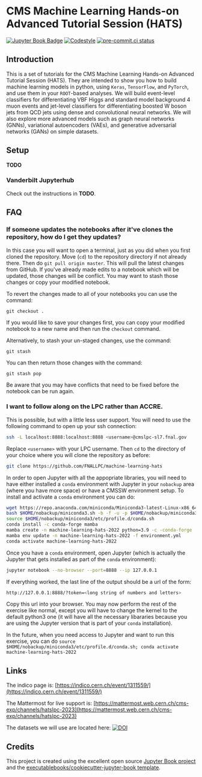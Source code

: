 # CMS Machine Learning Hands-on Advanced Tutorial Session (HATS)

[![Jupyter Book Badge](https://jupyterbook.org/badge.svg)](https://FNALLPC.github.io/machine-learning-hats/main.html)
[![Codestyle](https://img.shields.io/badge/code%20style-black-000000.svg)](https://github.com/psf/black)
[![pre-commit.ci status](https://results.pre-commit.ci/badge/github/FNALLPC/machine-learning-hats/main.svg)](https://results.pre-commit.ci/latest/github/FNALLPC/machine-learning-hats/main)

## Introduction

This is a set of tutorials for the CMS Machine Learning Hands-on Advanced Tutorial Session (HATS). 
They are intended to show you how to build machine learning models in python, using `Keras`, `TensorFlow`, and `PyTorch`, and use them in your `ROOT`-based analyses. 
We will build event-level classifiers for differentiating VBF Higgs and standard model background 4 muon events and jet-level classifiers for differentiating boosted W boson jets from QCD jets using dense and convolutional neural networks.
We will also explore more advanced models such as graph neural networks (GNNs), variational autoencoders (VAEs), and generative adversarial networks (GANs) on simple datasets.

## Setup

**TODO**


### Vanderbilt Jupyterhub

Check out the instructions in **TODO**.

## FAQ

### If someone updates the notebooks after it've clones the repository, how do I get they updates?

In this case you will want to open a terminal, just as you did when you first cloned the repository. Move (`cd`) to the repository directory if not already there. Then do `git pull origin master`. This will pull the latest changes from GitHub. If you've already made edits to a notebook which will be updated, those changes will be conflict. You may want to stash those changes or copy your modified notebook.

To revert the changes made to all of your notebooks you can use the command:
```
git checkout .
```
If you would like to save your changes first, you can copy your modified notebook to a new name and then run the `checkout` command.

Alternatively, to stash your un-staged changes, use the command:
```
git stash
```

You can then return those changes with the command:
```
git stash pop
```
Be aware that you may have conflicts that need to be fixed before the notebook can be run again.

### I want to follow along on the LPC rather than ACCRE.

This is possible, but with a little less user support. You will need to use the following command to open up your ssh connection:
```bash
ssh -L localhost:8888:localhost:8888 <username>@cmslpc-sl7.fnal.gov
```
Replace `<username>` with your LPC username. Then `cd` to the directory of your choice where you will clone the repository as before:
```bash
git clone https://github.com/FNALLPC/machine-learning-hats
```

In order to open Jupyter with all the appopriate libraries, you will need to have either installed a `conda` environment with Jupyter in your `nobackup` area (where you have more space) or have a CMSSW environment setup. To install and activate a `conda` environment you can do:
```bash
wget https://repo.anaconda.com/miniconda/Miniconda3-latest-Linux-x86_64.sh -O $HOME/nobackup/miniconda3.sh
bash $HOME/nobackup/miniconda3.sh -b -f -u -p $HOME/nobackup/miniconda3
source $HOME/nobackup/miniconda3/etc/profile.d/conda.sh
conda install -c conda-forge mamba
mamba create -n machine-learning-hats-2022 python=3.9 -c -conda-forge
mamba env update -n machine-learning-hats-2022 -f environment.yml
conda activate machine-learning-hats-2022
```

Once you have a `conda` environment, open Jupyter (which is actually the Jupyter that gets installed as part of the `conda` environment):
```bash
jupyter notebook --no-browser --port=8888 --ip 127.0.0.1
```
If everything worked, the last line of the output should be a url of the form:
```bash
http://127.0.0.1:8888/?token=<long string of numbers and letters>
```
Copy this url into your browser. You may now perform the rest of the exercise like normal, except you will have to change the kernel to the default python3 one (it will have all the necessary libararies because you are using the Jupyter version that is part of your `conda` installation).

In the future, when you need access to Jupyter and want to run this exercise, you can do `source $HOME/nobackup/miniconda3/etc/profile.d/conda.sh; conda activate machine-learning-hats-2022`

## Links

The indico page is: [https://indico.cern.ch/event/1311559/](https://indico.cern.ch/event/1311559/)

The Mattermost for live support is: [https://mattermost.web.cern.ch/cms-exp/channels/hatslpc-2023](https://mattermost.web.cern.ch/cms-exp/channels/hatslpc-2023)

The datasets we will use are located here: [![DOI](https://zenodo.org/badge/DOI/10.5281/zenodo.3901869.svg)](https://doi.org/10.5281/zenodo.3901869)


## Credits

This project is created using the excellent open source [Jupyter Book project](https://jupyterbook.org/) and the [executablebooks/cookiecutter-jupyter-book template](https://github.com/executablebooks/cookiecutter-jupyter-book).